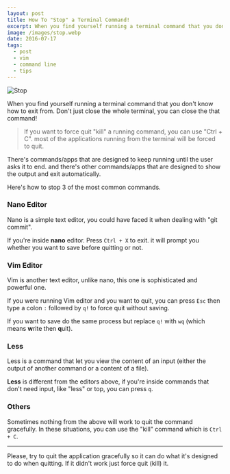 ```yaml
---
layout: post
title: How To "Stop" a Terminal Command!
excerpt: When you find yourself running a terminal command that you don't know how to exit from. Don't just close the whole terminal, you can close the that command!
image: /images/stop.webp
date: 2016-07-17
tags:
  - post
  - vim
  - command line
  - tips
---
```


![Stop](/images/stop.webp)

When you find yourself running a terminal command that you don't know how to exit from. Don't just close the whole terminal, you can close the that command!

> If you want to force quit "kill" a running command, you can use "Ctrl + C". most of the applications running from the terminal will be forced to quit.

There's commands/apps that are designed to keep running until the user asks it to end. and there's other commands/apps that are designed to show the output and exit automatically.

Here's how to stop 3 of the most common commands.

### Nano Editor

Nano is a simple text editor, you could have faced it when dealing with "git commit".

If you're inside **nano** editor. Press `Ctrl + X` to exit. it will prompt you whether you want to save before quitting or not.

### Vim Editor

Vim is another text editor, unlike nano, this one is sophisticated and powerful one.

If you were running Vim editor and you want to quit, you can press `Esc` then type a colon `:` followed by `q!` to force quit without saving.

If you want to save do the same process but replace `q!` with `wq` (which means **w**rite then **q**uit).

### Less

Less is a command that let you view the content of an input (either the output of another command or a content of a file).

**Less** is different from the editors above, if you're inside commands that don't need input, like "less" or top, you can press `q`.

### Others

Sometimes nothing from the above will work to quit the command gracefully. In these situations, you can use the "kill" command which is `Ctrl + C`.

---

Please, try to quit the application gracefully so it can do what it's designed to do when quitting. If it didn't work just force quit (kill) it.

